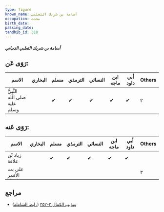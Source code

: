 ```yaml
---
type: figure
known_name: أسامة بن شَرِيك الثعلبي
occupation: محدث
birth_date:
passing_date:
tahdhib_id: 318
---
```

##### أسامة بن شريك الثعلبي الذبياني

## رَوَى عَن:
| الاسم                         | البخاري | مسلم | الترمذي | النسائي | ابن ماجه | أبي داود | Others |
| ----------------------------- | ------- | ---- | ------- | ------- | -------- | -------- | ------ |
| النَّبِيُّ صلى الله عليه وسلم |         | ✔    | ✔       | ✔       | ✔        | ✔        | ٢      |
## رَوَى عَنه:
| الاسم          | البخاري | مسلم | الترمذي | النسائي | ابن ماجه | أبي داود | Others |
| -------------- | ------- | ---- | ------- | ------- | -------- | -------- | ------ |
| زياد بْن علاقة |         | ✔    | ✔       | ✔       | ✔        | ✔        |        |
| علي بت الأقمر  |         |      |         |         |          |          | ٣      |
## مراجع
- [تهذيب الكمال ٢-٣٥٢](obsidian://open?vault=Tahdhib-al-Kamal&file=Figures/٣١٨-أسامة%20بن%20شريك%20الثعلبي%20الذبياني) ([رابط الشاملة](https://shamela.ws/book/3722/833))